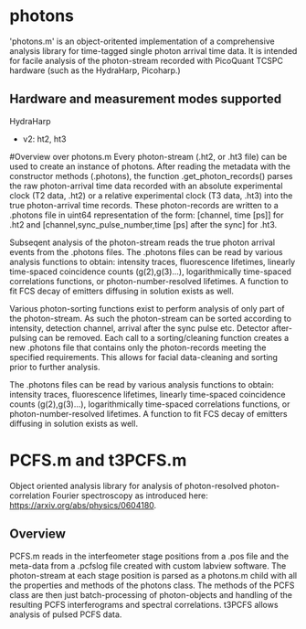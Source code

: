 # photons
'photons.m' is an object-oritented implementation of a comprehensive
analysis library for time-tagged single photon arrival time data. It is intended 
for facile analysis of the photon-stream recorded with PicoQuant TCSPC hardware (such
as the HydraHarp, Picoharp.)


## Hardware and measurement modes supported
HydraHarp
* v2: ht2, ht3

#Overview over photons.m
Every photon-stream (.ht2, or .ht3 file) can be used to create an instance of photons.
After reading the metadata with the constructor methods (.photons), the function
.get_photon_records() parses the raw photon-arrival time data recorded with an 
absolute experimental clock (T2 data, .ht2) or a relative
experimental clock (T3 data, .ht3) into the true photon-arrival time
records. These photon-records are written to a .photons
file in uint64 representation of the form: [channel, time [ps]] for .ht2 and 
[channel,sync_pulse_number,time [ps] after the sync] for .ht3.

Subseqent analysis of the photon-stream reads the true photon arrival 
events from the .photons files. The .photons files can be read by various analysis 
functions to obtain: intensity traces, fluorescence lifetimes, linearly time-spaced
coincidence counts (g(2),g(3)...), logarithmically time-spaced
correlations functions, or photon-number-resolved lifetimes. A function
to fit FCS decay of emitters diffusing in solution exists as well. 

Various photon-sorting functions exist to perform analysis of only part of the photon-stream.
As such the photon-stream can be sorted according to intensity, 
detection channel, arrival after the sync pulse etc. Detector after-pulsing
can be removed. Each call to a sorting/cleaning function creates a new 
.photons file that contains only the photon-records meeting the specified 
requirements. This allows for facial data-cleaning and sorting prior to further analysis. 

The .photons files can be read by various analysis functions to obtain:
intensity traces, fluorescence lifetimes, linearly time-spaced
coincidence counts (g(2),g(3)...), logarithmically time-spaced
correlations functions, or photon-number-resolved lifetimes. A function
to fit FCS decay of emitters diffusing in solution exists as well. 

# PCFS.m and t3PCFS.m
Object oriented analysis library for analysis of photon-resolved photon-correlation Fourier spectroscopy as 
introduced here: https://arxiv.org/abs/physics/0604180. 

## Overview
PCFS.m reads in the interfeometer stage positions from a .pos file and the  meta-data from a .pcfslog file created with
custom labview software. The photon-stream at each stage position is parsed as a photons.m child with all the properties and
methods of the photons class. The methods of the PCFS class are then just batch-processing of photon-objects and handling of the
resulting PCFS interferograms and spectral correlations. t3PCFS allows analysis of pulsed PCFS data. 




